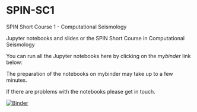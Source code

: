 # SPIN-SC1
SPIN Short Course 1 - Computational Seismology

Jupyter notebooks and slides or the SPIN Short Course in Computational Seismology

You can run all the Jupyter notebooks here by clicking on the *mybinder* link below:

The preparation of the notebooks on mybinder may take up to a few minutes. 

If there are problems with the notebooks please get in touch. 

[![Binder](https://mybinder.org/badge_logo.svg)](https://mybinder.org/v2/gh/heinerigel/SPIN-SC1/main)
